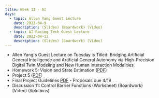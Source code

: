 ```yaml
---
title: Week 13 - AI
days:
  - topic: Allen Yang Guest Lecture
    date: 2023-04-9
    description: (Slides) (Boardwork) (Video)
  - topic: AI Racing Tech Guest Lecture 
    date: 2023-04-11
    description: (Slides) (Boardwork) (Video)
---
```


- Allen Yang's Guest Lecture on Tuesday is Titled: Bridging Artificial General Intelligence and Artificial General Autonomy via High-Precision Digital Twin Modeling and New Human Interaction Modalities
- Homework 5: Vision and State Estimation ([PDF](https://ucb-ee106.github.io/106b-sp24site/assets/hw/hw5.pdf))
- Project 5 ([PDF](https://ucb-ee106.github.io/106b-sp24site/assets/proj/proj5.pdf))
- Final Project Guidelines [PDF](https://ucb-ee106.github.io/106b-sp24site/assets/proj/final_proj.pdf) - Proposals due 4/19
- Discussion 11: Control Barrier Functions (Worksheet) (Boardwork) (Video) (Solutions)

<a id="Week14"></a>

